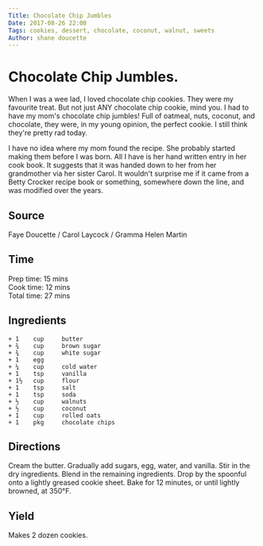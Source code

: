 ```yaml
---
Title: Chocolate Chip Jumbles
Date: 2017-08-26 22:00
Tags: cookies, dessert, chocolate, coconut, walnut, sweets
Author: shane doucette  
---
```


# Chocolate Chip Jumbles.
When I was a wee lad, I loved chocolate chip cookies. They were my favourite 
treat. But not just ANY chocolate chip cookie, mind you. I had to have my 
mom's chocolate chip jumbles! Full of oatmeal, nuts, coconut, and chocolate, 
they were, in my young opinion, the perfect cookie. I still think they're 
pretty rad today.

I have no idea where my mom found the recipe. She probably started making 
them before I was born. All I have is her hand written entry in her cook 
book. It suggests that it was handed down to her from her grandmother via her 
sister Carol. It wouldn't surprise me if it came from a Betty Crocker recipe 
book or something, somewhere down the line, and was modified over the years.

## Source
Faye Doucette / Carol Laycock / Gramma Helen Martin

## Time
Prep time: 15 mins  
Cook time: 12 mins  
Total time: 27 mins  

## Ingredients
~~~~
+ 1    cup     butter
+ ¾    cup     brown sugar
+ ¾    cup     white sugar
+ 1    egg
+ ¼    cup     cold water
+ 1    tsp     vanilla 
+ 1½   cup     flour
+ 1    tsp     salt
+ 1    tsp     soda
+ ½    cup     walnuts
+ ½    cup     coconut
+ 1    cup     rolled oats
+ 1    pkg     chocolate chips
~~~~

## Directions
Cream the butter. Gradually add sugars, egg, water, and vanilla. Stir in the 
dry ingredients. Blend in the remaining ingredients. Drop by the spoonful onto
a lightly greased cookie sheet. Bake for 12 minutes, or until lightly browned, 
at 350°F.

## Yield
Makes 2 dozen cookies.
